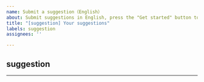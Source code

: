 ```yaml
---
name: Submit a suggestion（English）
about: Submit suggestions in English, press the "Get started" button to start submitting such issues
title: "[suggestion] Your suggestions"
labels: suggestion
assignees: ''

---
```

## suggestion
<!--
If you have any ideas of this repo, please write down here and we can have a discussion
Screenshots can be pasted here.
-->



---

<!--
Like hexo-theme-stun? Please consider starring the repo to support it! Your support is my biggest encouragement!
-->
